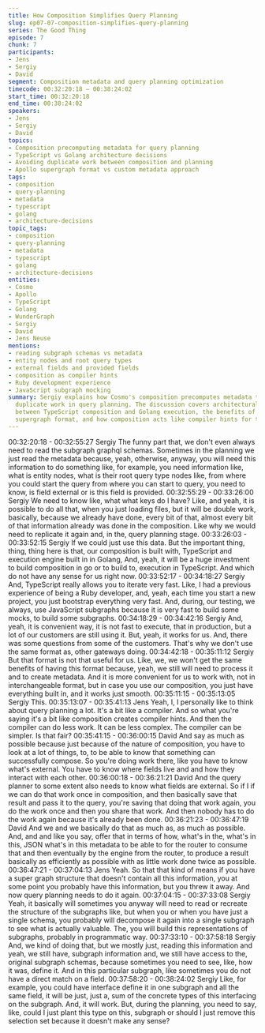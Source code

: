 ```yaml
---
title: How Composition Simplifies Query Planning
slug: ep07-07-composition-simplifies-query-planning
series: The Good Thing
episode: 7
chunk: 7
participants:
- Jens
- Sergiy
- David
segment: Composition metadata and query planning optimization
timecode: 00:32:20:18 – 00:38:24:02
start_time: 00:32:20:18
end_time: 00:38:24:02
speakers:
- Jens
- Sergiy
- David
topics:
- Composition precomputing metadata for query planning
- TypeScript vs Golang architecture decisions
- Avoiding duplicate work between composition and planning
- Apollo supergraph format vs custom metadata approach
tags:
- composition
- query-planning
- metadata
- typescript
- golang
- architecture-decisions
topic_tags:
- composition
- query-planning
- metadata
- typescript
- golang
- architecture-decisions
entities:
- Cosmo
- Apollo
- TypeScript
- Golang
- WunderGraph
- Sergiy
- David
- Jens Neuse
mentions:
- reading subgraph schemas vs metadata
- entity nodes and root query types
- external fields and provided fields
- composition as compiler hints
- Ruby development experience
- JavaScript subgraph mocking
summary: Sergiy explains how Cosmo's composition precomputes metadata to eliminate
  duplicate work in query planning. The discussion covers architectural decisions
  between TypeScript composition and Golang execution, the benefits of avoiding Apollo's
  supergraph format, and how composition acts like compiler hints for the query planner.
---
```


00:32:20:18 - 00:32:55:27
Sergiy
The funny part that, we don't even always need to read the subgraph graphql schemas.
Sometimes in the planning we just read the metadata because, yeah, otherwise, anyway, you
will need this information to do something like, for example, you need information like, what is
entity nodes, what is their root query type nodes like, from where you could start the query from
where you can start to query, you need to know, is field external or is this field is provided.
00:32:55:29 - 00:33:26:00
Sergiy
We need to know like, what what keys do I have? Like, and yeah, it is possible to do all that,
when you just loading files, but it will be double work, basically, because we already have done,
every bit of that, almost every bit of that information already was done in the composition. Like
why we would need to replicate it again and, in the, query planning stage.
00:33:26:03 - 00:33:52:15
Sergiy
If we could just use this data. But the important thing, thing, thing here is that, our composition is
built with, TypeScript and execution engine built in in Golang, And, yeah, it will be a huge
investment to build composition in go or to build to, execution in TypeScript. And which do not
have any sense for us right now.
00:33:52:17 - 00:34:18:27
Sergiy
And, TypeScript really allows you to iterate very fast. Like, I had a previous experience of being
a Ruby developer, and, yeah, each time you start a new project, you just bootstrap everything
very fast. And, during, our testing, we always, use JavaScript subgraphs because it is very fast
to build some mocks, to build some subgraphs.
00:34:18:29 - 00:34:42:16
Sergiy
And, yeah, it is convenient way, it is not fast to execute, that in production, but a lot of our
customers are still using it. But, yeah, it works for us. And, there was some questions from some
of the customers. That's why we don't use the same format as, other gateways doing.
00:34:42:18 - 00:35:11:12
Sergiy
But that format is not that useful for us. Like, we, we won't get the same benefits of having this
format because, yeah, we still will need to process it and to create metadata. And it is more
convenient for us to work with, not in interchangeable format, but in case you use our
composition, you just have everything built in, and it works just smooth.
00:35:11:15 - 00:35:13:05
Sergiy
This.
00:35:13:07 - 00:35:41:13
Jens
Yeah, I, I personally like to think about query planning a lot. It's a bit like a compiler. And so what
you're saying it's a bit like composition creates compiler hints. And then the compiler can do less
work. It can be less complex. The compiler can be simpler. Is that fair?
00:35:41:15 - 00:36:00:15
David
And say as much as possible because just because of the nature of composition, you have to
look at a lot of things, to, to be able to know that something can successfully compose. So
you're doing work there, like you have to know what's external. You have to know where fields
live and and how they interact with each other.
00:36:00:18 - 00:36:21:21
David
And the query planner to some extent also needs to know what fields are external. So if I if we
can do that work once in composition, and then basically save that result and pass it to the
query, you're saving that doing that work again, you do the work once and then you share that
work. And then nobody has to do the work again because it's already been done.
00:36:21:23 - 00:36:47:19
David
And we and we basically do that as much as, as much as possible. And, and and like you say,
offer that in terms of how, what's in the, what's in this, JSON what's in this metadata to be able
to for the router to consume that and then eventually by the engine from the router, to produce a
result basically as efficiently as possible with as little work done twice as possible.
00:36:47:21 - 00:37:04:13
Jens
Yeah. So that that kind of means if you have a super graph structure that doesn't contain all this
information, you at some point you probably have this information, but you threw it away. And
now query planning needs to do it again.
00:37:04:15 - 00:37:33:08
Sergiy
Yeah, it basically will sometimes you anyway will need to read or recreate the structure of the
subgraphs like, but when you or when you have just a single schema, you probably will
decompose it again into a single subgraph to see what is actually valuable. The, you will build
this representations of subgraphs, probably in programmatic way.
00:37:33:10 - 00:37:58:18
Sergiy
And, we kind of doing that, but we mostly just, reading this information and yeah, we still have,
subgraph information and, we still have access to the, original subgraph schemas, because
sometimes you need to see, like, how it was, define it. And in this particular subgraph, like
sometimes you do not have a direct match on a field.
00:37:58:20 - 00:38:24:02
Sergiy
Like, for example, you could have interface define it in one subgraph and all the same field, it
will be just, just a, sum of the concrete types of this interfacing on the subgraph. And, it will
work. But, during the planning, you need to say, like, could I just plant this type on this,
subgraph or should I just remove this selection set because it doesn't make any sense?